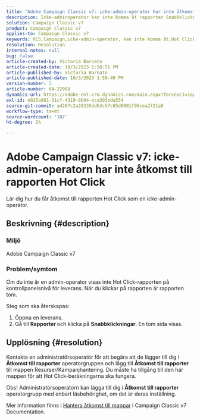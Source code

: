```yaml
---
title: "Adobe Campaign Classic v7: icke-admin-operator har inte åtkomst till rapporten Snabbklickningar"
description: Icke-adminoperator kan inte komma åt rapporten Snabbklickningar.
solution: Campaign Classic v7
product: Campaign Classic v7
applies-to: Campaign Classic v7
keywords: KCS,Campaign,icke-admin-operator, kan inte komma åt,Hot Click-rapport,Campaign Classic v7
resolution: Resolution
internal-notes: null
bug: false
article-created-by: Victoria Barnato
article-created-date: 10/3/2023 1:58:51 PM
article-published-by: Victoria Barnato
article-published-date: 10/3/2023 1:59:40 PM
version-number: 3
article-number: KA-22908
dynamics-url: https://adobe-ent.crm.dynamics.com/main.aspx?forceUCI=1&pagetype=entityrecord&etn=knowledgearticle&id=44fb80f7-f461-ee11-be6e-6045bd0067ea
exl-id: e025a981-31cf-4319-8b94-eca393bda554
source-git-commit: ad287c2a28235dd63c57c85d8001f96cea2721a8
workflow-type: tm+mt
source-wordcount: '187'
ht-degree: 1%

---
```


# Adobe Campaign Classic v7: icke-admin-operatorn har inte åtkomst till rapporten Hot Click


Lär dig hur du får åtkomst till rapporten Hot Click som en icke-admin-operator.

## Beskrivning {#description}


### Miljö

Adobe Campaign Classic v7

### Problem/symtom

Om du inte är en admin-operator visas inte Hot Click-rapporten på kontrollpanelsnivå för leverans. När du klickar på rapporten är rapporten tom. 

Steg som ska återskapas:

1. Öppna en leverans.
2. Gå till <b>Rapporter </b>och klicka på <b>Snabbklickningar</b>. En tom sida visas.



## Upplösning {#resolution}


Kontakta en administratörsoperatör för att begära att de lägger till dig i <b>Åtkomst till rapporter</b> operatorgruppen och lägg till <b>Åtkomst till rapporter</b> till mappen Resurser/Kampanjhantering. Du måste ha tillgång till den här mappen för att Hot Click-beräkningarna ska fungera.

Obs! Administratörsoperatorn kan lägga till dig i <b>Åtkomst till rapporter</b> operatorgrupp med enbart läsbehörighet, om det är deras inställning.

Mer information finns i [Hantera åtkomst till mappar](https://experienceleague.adobe.com/docs/campaign-classic/using/getting-started/permissions/access-management-folders.html) i Campaign Classic v7 Documentation.
